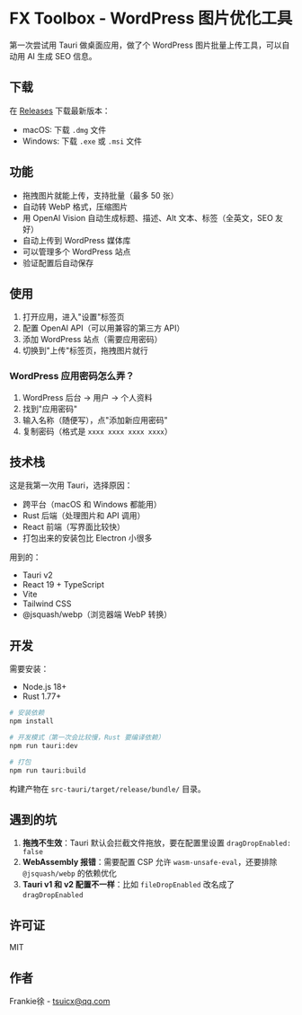 # FX Toolbox - WordPress 图片优化工具

第一次尝试用 Tauri 做桌面应用，做了个 WordPress 图片批量上传工具，可以自动用 AI 生成 SEO 信息。

## 下载

在 [Releases](https://github.com/frankie0736/wp-img-optimizer-tauri/releases) 下载最新版本：
- macOS: 下载 `.dmg` 文件
- Windows: 下载 `.exe` 或 `.msi` 文件

## 功能

- 拖拽图片就能上传，支持批量（最多 50 张）
- 自动转 WebP 格式，压缩图片
- 用 OpenAI Vision 自动生成标题、描述、Alt 文本、标签（全英文，SEO 友好）
- 自动上传到 WordPress 媒体库
- 可以管理多个 WordPress 站点
- 验证配置后自动保存

## 使用

1. 打开应用，进入"设置"标签页
2. 配置 OpenAI API（可以用兼容的第三方 API）
3. 添加 WordPress 站点（需要应用密码）
4. 切换到"上传"标签页，拖拽图片就行

### WordPress 应用密码怎么弄？

1. WordPress 后台 → 用户 → 个人资料
2. 找到"应用密码"
3. 输入名称（随便写），点"添加新应用密码"
4. 复制密码（格式是 `xxxx xxxx xxxx xxxx`）

## 技术栈

这是我第一次用 Tauri，选择原因：
- 跨平台（macOS 和 Windows 都能用）
- Rust 后端（处理图片和 API 调用）
- React 前端（写界面比较快）
- 打包出来的安装包比 Electron 小很多

用到的：
- Tauri v2
- React 19 + TypeScript
- Vite
- Tailwind CSS
- @jsquash/webp（浏览器端 WebP 转换）

## 开发

需要安装：
- Node.js 18+
- Rust 1.77+

```bash
# 安装依赖
npm install

# 开发模式（第一次会比较慢，Rust 要编译依赖）
npm run tauri:dev

# 打包
npm run tauri:build
```

构建产物在 `src-tauri/target/release/bundle/` 目录。

## 遇到的坑

1. **拖拽不生效**：Tauri 默认会拦截文件拖放，要在配置里设置 `dragDropEnabled: false`
2. **WebAssembly 报错**：需要配置 CSP 允许 `wasm-unsafe-eval`，还要排除 `@jsquash/webp` 的依赖优化
3. **Tauri v1 和 v2 配置不一样**：比如 `fileDropEnabled` 改名成了 `dragDropEnabled`

## 许可证

MIT

## 作者

Frankie徐 - tsuicx@qq.com
